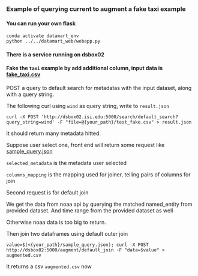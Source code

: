 ### Example of querying current to augment a fake taxi example

#### You can run your own flask
```commandline
conda activate datamart_env
python ../../datamart_web/webapp.py
```

#### There is a service running on dsbox02
#### Fake the `taxi` example by add additional column, input data is [fake_taxi.csv](./fake_taxi.csv)

POST a query to default search for metadatas with the input dataset, along with a query string.

The following curl using `wind` as query string, write to `result.json`

```commandline
curl -X POST 'http://dsbox02.isi.edu:5000/search/default_search?query_string=wind' -F "file=@{your_path}/test_fake.csv" > result.json
```

It should return many metadata hitted.

Suppose user select one, front end will return some request like [sample_query.json](./sample_query.json)

`selected_metadata` is the metadata user selected

`columns_mapping` is the mapping used for joiner, telling pairs of columns for join


Second request is for default join

We get the data from noaa api by querying the matched named_entity from provided dataset.
And time range from the provided dataset as well

Otherwise noaa data is too big to return.

Then join two dataframes using default outer join
```commandline
value=$(<{your_path}/sample_query.json); curl -X POST  http://dsbox02:5000/augment/default_join -F "data=$value" > augmented.csv
```

It returns a csv `augmented.csv` now
